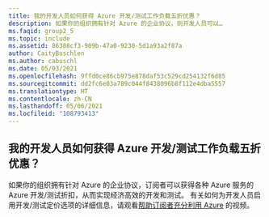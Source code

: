 ```yaml
---
title: 我的开发人员如何获得 Azure 开发/测试工作负载五折优惠？
description: 如果你的组织拥有针对 Azure 的企业协议，则开发人员可以…
ms.faqid: group2_5
ms.topic: include
ms.assetid: 86308cf3-909b-47a0-9230-5d1a93a2f87a
author: CaityBuschlen
ms.author: cabuschl
ms.date: 05/03/2021
ms.openlocfilehash: 9ffd0ce86cb975e878daf53c529cd254132f6d85
ms.sourcegitcommit: dd2fc6e03a789c044f8438096b8f112e4dba5557
ms.translationtype: HT
ms.contentlocale: zh-CN
ms.lasthandoff: 05/06/2021
ms.locfileid: "108793413"
---
```

## <a name="how-do-my-developers-get-50-off-azure-devtest-workloads"></a>我的开发人员如何获得 Azure 开发/测试工作负载五折优惠？

如果你的组织拥有针对 Azure 的企业协议，订阅者可以获得各种 Azure 服务的 Azure 开发/测试折扣，从而实现经济高效的开发和测试。 有关如何为开发人员启用开发/测试定价选项的详细信息，请观看[帮助订阅者充分利用 Azure](https://aka.ms/HelpingSubscriberswithAzure) 的视频。

